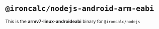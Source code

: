 # `@ironcalc/nodejs-android-arm-eabi`

This is the **armv7-linux-androideabi** binary for `@ironcalc/nodejs`

